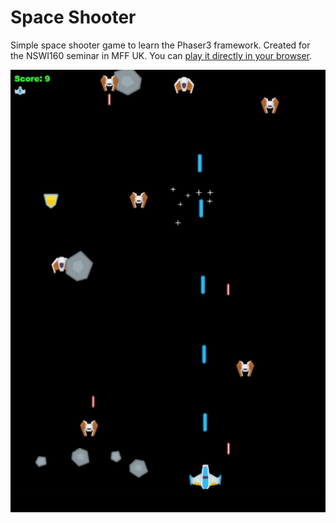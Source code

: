 # Space Shooter

Simple space shooter game to learn the Phaser3 framework. Created for the NSWI160 seminar in MFF UK. You can [play it directly in your browser](https://phaser3-shooter.stackblitz.io/).

![screenshot](/img/screenshot.png)
